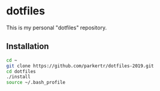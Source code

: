 # dotfiles

This is my personal "dotfiles" repository.

## Installation

```bash
cd ~
git clone https://github.com/parkertr/dotfiles-2019.git
cd dotfiles
./install
source ~/.bash_profile
```
